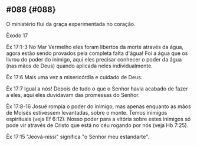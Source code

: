## #088 {#088}

O ministério flui da graça experimentada no coração.

Êxodo 17

Êx 17:1-3 No Mar Vermelho eles foram libertos da morte através da água, agora estão sendo provados pela completa falta d&#039;água! Foi a água que os livrou do poder do inimigo, aqui eles precisar conhecer o poder da água (nas mãos de Deus) quando aplicada neles individualmente.

Êx 17:6 Mais uma vez a misericórdia e cuidado de Deus.

Êx 17:7 Igual a nós! Depois de tudo o que o Senhor havia acabado de fazer a eles, aqui eles duvidavam das promessas do Senhor.

Êx 17:8-16 Josué rompia o poder do inimigo, mas apenas enquanto as mãos de Moisés estivessem levantadas, sobre o monte. Temos inimigos espirituais (veja Ef 6:12). Nosso poder para a vitória sobre estes inimigos só pode vir através de Cristo que está no céu rogando por nós (veja Hb 7:25).

Êx 17:15 &quot;Jeová-nissi&quot; significa &quot;o Senhor meu estandarte&quot;.